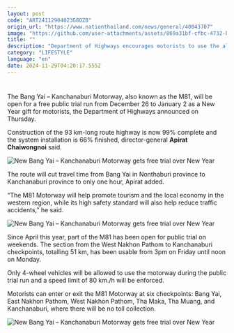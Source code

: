 ```yaml
---
layout: post
code: "ART24112904023G8OZB"
origin_url: "https://www.nationthailand.com/news/general/40043707"
image: "https://github.com/user-attachments/assets/869a31bf-cfbc-4732-beea-3458b43bfb57"
title: ""
description: "Department of Highways encourages motorists to use the almost complete M81 motorway over the New Year holiday"
category: "LIFESTYLE"
language: "en"
date: 2024-11-29T04:20:17.555Z
---
```


# 









The Bang Yai – Kanchanaburi Motorway, also known as the M81, will be open for a free public trial run from December 26 to January 2 as a New Year gift for motorists, the Department of Highways announced on Thursday.

Construction of the 93 km-long route highway is now 99% complete and the system installation is 66% finished, director-general **Apirat Chaiwongnoi** said.

  ![New Bang Yai – Kanchanaburi Motorway gets free trial over New Year](https://github.com/user-attachments/assets/c925898a-d33c-46bb-b834-a9e41c45f4cd)

The route will cut travel time from Bang Yai in Nonthaburi province to Kanchanaburi province to only one hour, Apirat added.

“The M81 Motorway will help promote tourism and the local economy in the western region, while its high safety standard will also help reduce traffic accidents,” he said.

  ![New Bang Yai – Kanchanaburi Motorway gets free trial over New Year](https://github.com/user-attachments/assets/b3351cac-99b9-4643-aa26-6719f0650571)

Since April this year, part of the M81 has been open for public trial on weekends. The section from the West Nakhon Pathom to Kanchanaburi checkpoints, totalling 51 km, has been usable from 3pm on Friday until noon on Monday.

Only 4-wheel vehicles will be allowed to use the motorway during the public trial run and a speed limit of 80 km./h will be enforced.

Motorists can enter or exit the M81 Motorway at six checkpoints: Bang Yai, East Nakhon Pathom, West Nakhon Pathom, Tha Maka, Tha Muang, and Kanchanaburi, where there will be no toll collection.

  ![New Bang Yai – Kanchanaburi Motorway gets free trial over New Year](https://github.com/user-attachments/assets/8759c1a7-47ed-47bd-b651-446e5290adda)